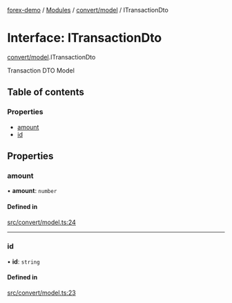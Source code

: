 [forex-demo](../README.md) / [Modules](../modules.md) / [convert/model](../modules/convert_model.md) / ITransactionDto

# Interface: ITransactionDto

[convert/model](../modules/convert_model.md).ITransactionDto

Transaction DTO Model

## Table of contents

### Properties

- [amount](convert_model.ITransactionDto.md#amount)
- [id](convert_model.ITransactionDto.md#id)

## Properties

### amount

• **amount**: `number`

#### Defined in

[src/convert/model.ts:24](https://github.com/suphero/forex-demo/blob/7ba8cd6/src/convert/model.ts#L24)

---

### id

• **id**: `string`

#### Defined in

[src/convert/model.ts:23](https://github.com/suphero/forex-demo/blob/7ba8cd6/src/convert/model.ts#L23)
